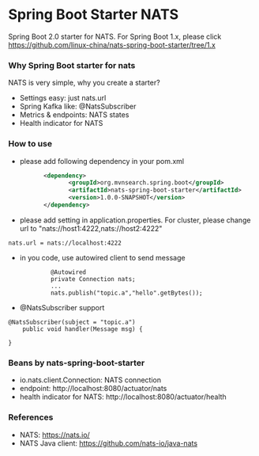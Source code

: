Spring Boot Starter NATS
===========================
Spring Boot 2.0 starter for NATS.  For Spring Boot 1.x, please click https://github.com/linux-china/nats-spring-boot-starter/tree/1.x

### Why Spring Boot starter for nats
NATS is very simple, why you create a starter?

* Settings easy: just nats.url
* Spring Kafka like: @NatsSubscriber
* Metrics & endpoints: NATS states
* Health indicator for NATS

### How to use

* please add following dependency in your pom.xml
```xml
          <dependency>
                 <groupId>org.mvnsearch.spring.boot</groupId>
                 <artifactId>nats-spring-boot-starter</artifactId>
                 <version>1.0.0-SNAPSHOT</version>
          </dependency>
```

* please add setting in application.properties. For cluster, please change url to "nats://host1:4222,nats://host2:4222"
```
nats.url = nats://localhost:4222
```

* in you code, use autowired client to send message

```
            @Autowired
            private Connection nats;
            ...
            nats.publish("topic.a","hello".getBytes());
```

* @NatsSubscriber support

```
@NatsSubscriber(subject = "topic.a")
    public void handler(Message msg) {

}
```

### Beans by nats-spring-boot-starter

* io.nats.client.Connection: NATS connection
* endpoint: http://localhost:8080/actuator/nats
* health indicator for NATS: http://localhost:8080/actuator/health


### References

* NATS:  https://nats.io/
* NATS Java client: https://github.com/nats-io/java-nats
